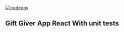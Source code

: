 [![codecov](https://codecov.io/gh/mahmut-gundogdu/GiftGiver-React-TDD-demo/branch/master/graph/badge.svg)](https://codecov.io/gh/mahmut-gundogdu/GiftGiver-React-TDD-demo)
## Gift Giver App React With unit tests